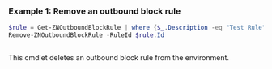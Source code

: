 ### Example 1: Remove an outbound block rule
```powershell
$rule = Get-ZNOutboundBlockRule | where {$_.Description -eq "Test Rule"}
Remove-ZNOutboundBlockRule -RuleId $rule.Id
```

```output

```

This cmdlet deletes an outbound block rule from the environment.